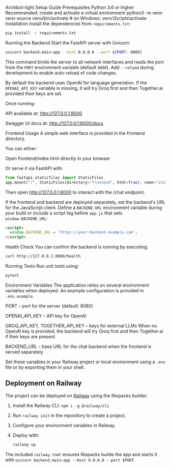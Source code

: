 Archibot-light Setup Guide
Prerequisites
Python 3.6 or higher
Recommended: create and activate a virtual environment
python3 -m venv venv
source venv/bin/activate   # on Windows: venv\Scripts\activate
Installation
Install the dependencies from `requirements.txt`:
```bash
pip install -r requirements.txt
```
Running the Backend
Start the FastAPI server with Uvicorn:
```bash
uvicorn backend.main:app --host 0.0.0.0 --port ${PORT:-8080}
```
This command binds the server to all network interfaces and reads the port
from the `PORT` environment variable (default `8080`). Add `--reload` during
development to enable auto-reload of code changes.

By default the backend uses OpenAI for language generation. If the
`OPENAI_API_KEY` variable is missing, it will try Groq first and then
Together.ai provided their keys are set.

Once running:

API available at: http://127.0.0.1:8000

Swagger UI docs at: http://127.0.0.1:8000/docs

Frontend Usage
A simple web interface is provided in the frontend directory.

You can either:

Open frontend/index.html directly in your browser

Or serve it via FastAPI with:
```python
from fastapi.staticfiles import StaticFiles
app.mount("/", StaticFiles(directory="frontend", html=True), name="static")
```
Then open http://127.0.0.1:8000 to interact with the /chat endpoint.

If the frontend and backend are deployed separately, set the backend's
URL for the JavaScript client. Define a `BACKEND_URL` environment
variable during your build or include a script tag before `app.js` that
sets `window.BACKEND_URL`:

```html
<script>
  window.BACKEND_URL = 'https://your-backend.example.com';
</script>
```

Health Check
You can confirm the backend is running by executing:
```bash
curl http://127.0.0.1:8000/health
```
Running Tests
Run unit tests using:
```bash
pytest
```
Environment Variables
The application relies on several environment variables when deployed.
An example configuration is provided in `.env.example`.

PORT – port for the server (default: 8080)

OPENAI_API_KEY – API key for OpenAI

GROQ_API_KEY, TOGETHER_API_KEY – keys for external LLMs
  When no OpenAI key is provided, the backend will try Groq first and
  then Together.ai if their keys are present.


BACKEND_URL – base URL for the chat backend when the frontend is served separately

Set these variables in your Railway project or local environment using a `.env` file or by exporting them in your shell.

Deployment on Railway
---------------------

The project can be deployed on [Railway](https://railway.app) using the
Nixpacks builder.

1. Install the Railway CLI: `npm i -g @railway/cli`
2. Run `railway init` in the repository to create a project.
3. Configure your environment variables in Railway.
4. Deploy with:

   ```bash
   railway up
   ```

The included `railway.toml` ensures Nixpacks builds the app and starts it with
`uvicorn backend.main:app --host 0.0.0.0 --port $PORT`.
